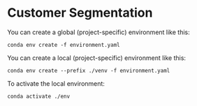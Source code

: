 # Customer Segmentation

You can create a global (project-specific) environment like this:
```
conda env create -f environment.yaml
```

You can create a local (project-specific) environment like this:

```
conda env create --prefix ./venv -f environment.yaml
```

To activate the local environment:

```
conda activate ./env
```